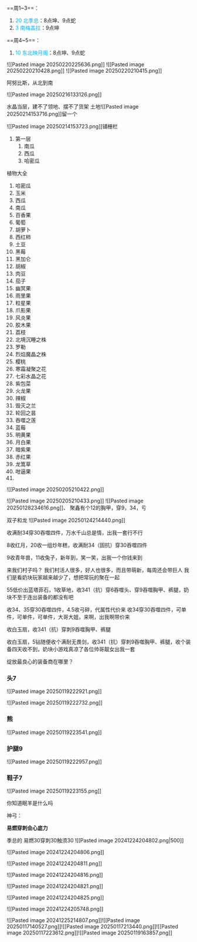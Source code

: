 

==周1~3==：
1. <font color="#00b0f0">20 北季总</font>：8点坤、9点蛇
2. <font color="#00b0f0">3 南梅盖拉</font>：9点坤

==周4~5==：
1. <font color="#00b0f0">10 东北映月阁</font>：8点坤、9点蛇

![[Pasted image 20250220225636.png]]
![[Pasted image 20250220210428.png]]
![[Pasted image 20250220210415.png]]

阿努比斯，从北到南

![[Pasted image 20250216133126.png]]


水晶当层，建不了领地、摆不了货架
土地![[Pasted image 20250214153716.png]]留一个

![[Pasted image 20250214153723.png]]铺栅栏

1. 第一层
	1. 南瓜
	2. 西瓜
	3. 哈密瓜

植物大全
1. 哈密瓜
2. 玉米
3. 西瓜
4. 南瓜
5. 百香果
6. 葡萄
7. 胡萝卜
8. 西红柿
9. 土豆
10. 黑莓
11. 黑加仑
12. 胡椒
13. 肉豆
14. 茄子
15. 幽冥果
16. 雨里果
17. 粒星果
18. 爪影果
19. 风炎果
20. 胶木果
21. 荔枝
22. 北境沉睡之株
23. 罗勒
24. 烈焰魔晶之株
25. 樱桃
26. 寒霜凝聚之花
27. 七彩水晶之花
28. 紫包菜
29. 火龙果
30. 辣椒
31. 毁灭之兰
32. 轮回之昙
33. 吞噬之莲
34. 蓝莓
35. 明黄果
36. 月白果
37. 暗紫果
38. 赤红果
39. 龙篙草
40. 咁逼果
41. 



![[Pasted image 20250205210422.png]]


![[Pasted image 20250205210433.png]]
![[Pasted image 20250128234616.png]]、
聚鑫有个12的胸甲，穿9，34，亏


双子和龙
![[Pasted image 20250124214440.png]]

收满耐34穿30吞噬四件，万水千山总是情，出我一套行不行

8收红月，20收一组炒年糕，收满耐34（固抗）穿30吞噬四件

9收青年兽，11收兔子，新年到，笑一笑，出我一个你钱来到


来我们村子吗？
我们村活人很多，好人也很多，而且带萌新，每周还会带巨人
我们是看奶块玩家越来越少了，想把常玩的聚在一起

55低价出蓝塔菲石，1收草地，收341（抗）穿6吞噬头、穿9吞噬胸甲、裤腿，奶块不至于连出装备的都没有吧

收34、35穿30吞噬四件，4.5收弓碎，代属性代价来
收34穿30吞噬四件，可单件，可单件，可单件，大哥大姐，来啊，出我啊带价来

收白玉扇，收341（抗）穿刺9吞噬胸甲、裤腿
	
收白玉扇，5钻随便收个满耐无畏剑，收341（抗）穿刺9吞噬胸甲、裤腿，收个装备四天收不到，奶块小游戏真凉了各位帅哥靓女出我一套

绽放最良心的装备商在哪里？
### 头7

![[Pasted image 20250119222921.png]]


![[Pasted image 20250119222732.png]]



### 熊
![[Pasted image 20250119223541.png]]

### 护腿9
![[Pasted image 20250119222957.png]]





### 鞋子7

![[Pasted image 20250119223155.png]]




你知道眠羊是什么吗

神弓：

**易燃穿刺会心底力**


季总的
易燃30穿刺30触须30
![[Pasted image 20241224204802.png|500]]

![[Pasted image 20241224204806.png]]

![[Pasted image 20241224204811.png]]

![[Pasted image 20241224204816.png]]

![[Pasted image 20241224204821.png]]

![[Pasted image 20241224204825.png]]

![[Pasted image 20241224205748.png]]


















![[Pasted image 20241225214807.png]]![[Pasted image 20250117140527.png]]![[Pasted image 20250117213440.png]]![[Pasted image 20250117223612.png]]![[Pasted image 20250119163857.png]]
